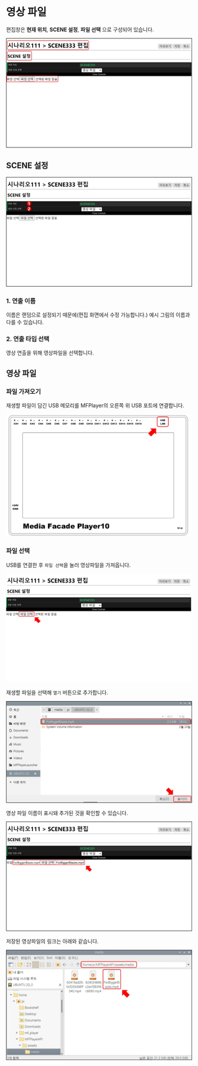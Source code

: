 # 영상 파일
편집창은 **현재 위치**, **SCENE 설정**, **파일 선택** 으로 구성되어 있습니다.

<img src="./img/video/sceneEditor.jpg" style="border: 1px solid"/>

## SCENE 설정

<img src="./img/video/editScene.jpg" style="border: 1px solid"/>

### 1. 연출 이름
이름은 랜덤으로 설정되기 때문에(편집 화면에서 수정 가능합니다.) 예시 그림의 이름과 다를 수 있습니다.

### 2. 연출 타입 선택
영상 연출을 위해 영상파일을 선택합니다.

## 영상 파일

### 파일 가져오기
재생할 파일이 담긴 USB 메모리를 MFPlayer의 오른쪽 위 USB 포트에  연결합니다.

<img src="./img/video/MFPlayerUSB.jpg"/>

### 파일 선택
USB를 연결한 후 `파일 선택`을 눌러 영상파일을 가져옵니다.

<img src="./img/video/selectVideo.jpg"/>

재생할 파일을 선택해 `열기` 버튼으로 추가합니다.

<img src="./img/video/addVideo.jpg" style="border: 1px solid"/>

영상 파일 이름이 표시돼 추가된 것을 확인할 수 있습니다.

<img src="./img/video/addedVideo.jpg" style="border: 1px solid"/>

저장된 영상파일의 링크는 아래와 같습니다.

<img src="./img/video/videoLink.jpg" style="border: 1px solid"/>
